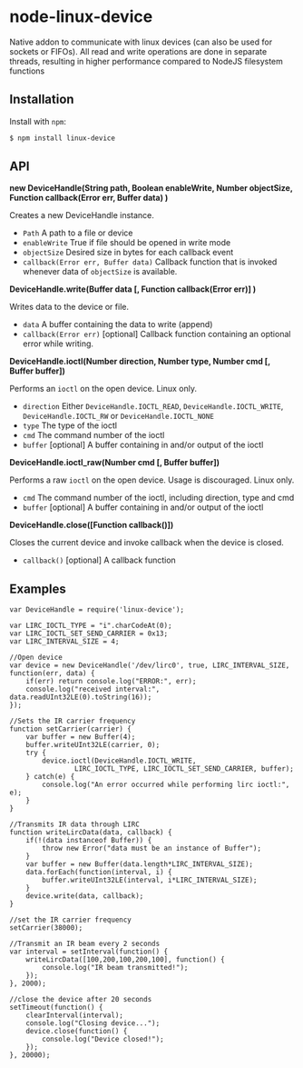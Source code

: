 # node-linux-device
Native addon to communicate with linux devices (can also be used for sockets or FIFOs). 
All read and write operations are done in separate threads, resulting in higher performance compared to NodeJS filesystem functions

Installation
------------

Install with `npm`:

``` bash
$ npm install linux-device
```

API
--------

**new DeviceHandle(String path, Boolean enableWrite, Number objectSize, Function callback(Error err, Buffer data) )**

Creates a new DeviceHandle instance.

 - `Path` A path to a file or device
 - `enableWrite` True if file should be opened in write mode
 - `objectSize` Desired size in bytes for each callback event
 - `callback(Error err, Buffer data)` Callback function that is invoked whenever data of `objectSize` is available.

**DeviceHandle.write(Buffer data [, Function callback(Error err)] )**

Writes data to the device or file.

- `data` A buffer containing the data to write (append)
- `callback(Error err)` [optional] Callback function containing an optional error while writing.

**DeviceHandle.ioctl(Number direction, Number type, Number cmd [, Buffer buffer])**

Performs an `ioctl` on the open device. Linux only.

- `direction` Either `DeviceHandle.IOCTL_READ`, `DeviceHandle.IOCTL_WRITE`, `DeviceHandle.IOCTL_RW` or `DeviceHandle.IOCTL_NONE`
- `type` The type of the ioctl
- `cmd` The command number of the ioctl
- `buffer` [optional] A buffer containing in and/or output of the ioctl

**DeviceHandle.ioctl_raw(Number cmd [, Buffer buffer])**

Performs a raw `ioctl` on the open device. Usage is discouraged. Linux only.

- `cmd` The command number of the ioctl, including direction, type and cmd
- `buffer` [optional] A buffer containing in and/or output of the ioctl

**DeviceHandle.close([Function callback()])**

Closes the current device and invoke callback when the device is closed.

- `callback()` [optional] A callback function

Examples
--------


```
var DeviceHandle = require('linux-device');

var LIRC_IOCTL_TYPE = "i".charCodeAt(0);
var LIRC_IOCTL_SET_SEND_CARRIER = 0x13;
var LIRC_INTERVAL_SIZE = 4;

//Open device
var device = new DeviceHandle('/dev/lirc0', true, LIRC_INTERVAL_SIZE, function(err, data) {
	if(err) return console.log("ERROR:", err);
	console.log("received interval:", data.readUInt32LE(0).toString(16));
});

//Sets the IR carrier frequency
function setCarrier(carrier) {
	var buffer = new Buffer(4);
	buffer.writeUInt32LE(carrier, 0);
	try {
		device.ioctl(DeviceHandle.IOCTL_WRITE, 
				LIRC_IOCTL_TYPE, LIRC_IOCTL_SET_SEND_CARRIER, buffer);
	} catch(e) {
		console.log("An error occurred while performing lirc ioctl:", e);
	}
}

//Transmits IR data through LIRC
function writeLircData(data, callback) {
	if(!(data instanceof Buffer)) {
		throw new Error("data must be an instance of Buffer");
	}
	var buffer = new Buffer(data.length*LIRC_INTERVAL_SIZE);
	data.forEach(function(interval, i) {
		buffer.writeUInt32LE(interval, i*LIRC_INTERVAL_SIZE);
	}
	device.write(data, callback);
}

//set the IR carrier frequency
setCarrier(38000);

//Transmit an IR beam every 2 seconds
var interval = setInterval(function() {
	writeLircData([100,200,100,200,100], function() {
		console.log("IR beam transmitted!");
	});
}, 2000);

//close the device after 20 seconds
setTimeout(function() {
	clearInterval(interval);
	console.log("Closing device...");
	device.close(function() {
		console.log("Device closed!");
	});
}, 20000);

```